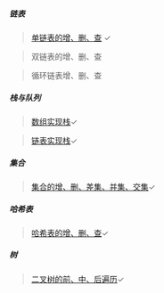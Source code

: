 #####   链表
>[单链表的增、删、查](./linked_list)  ✓

>双链表的增、删、查

>循环链表增、删、查

#####   栈与队列
>[数组实现栈](./stack)✓

>[链表实现栈](./stack)✓

#####   集合
>[集合的增、删、差集、并集、交集](./set)✓

#####   哈希表
>[哈希表的增、删、查](./hasMap)✓

#####   树
>[二叉树的前、中、后遍历](./tree)✓